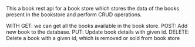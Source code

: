 This a book rest api for a book store which stores the data of the books present in the bookstore and perform CRUD operations.

WITH GET: we can get all the books available in the book store.
     POST: Add new book to the database.
     PUT: Update book details with given id.
     DELETE: Delete a book with a given id, which is removed or sold from book store
